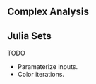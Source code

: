 Complex Analysis
----------------

Julia Sets
----------
TODO
- Paramaterize inputs.
- Color iterations.
